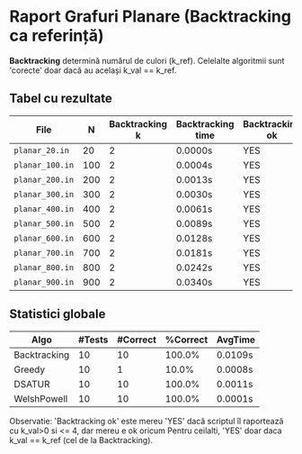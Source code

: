 # Raport Grafuri Planare (Backtracking ca referință)

**Backtracking** determină numărul de culori (k_ref). Celelalte algoritmii sunt 'corecte' doar dacă au același k_val == k_ref.

## Tabel cu rezultate

| File | N | Backtracking k | Backtracking time | Backtracking ok | Greedy k | Greedy time | Greedy ok | DSATUR k | DSATUR time | DSATUR ok | WelshPowell k | WelshPowell time | WelshPowell ok |
|---|---|---|---|---|---|---|---|---|---|---|---|---|---|
| `planar_20.in` | 20 | 2 | 0.0000s | YES | 2 | 0.0000s | YES | 2 | 0.0001s | YES | 2 | 0.0000s | YES |
| `planar_100.in` | 100 | 2 | 0.0004s | YES | 4 | 0.0002s | NO | 2 | 0.0002s | YES | 2 | 0.0000s | YES |
| `planar_200.in` | 200 | 2 | 0.0013s | YES | 4 | 0.0003s | NO | 2 | 0.0004s | YES | 2 | 0.0001s | YES |
| `planar_300.in` | 300 | 2 | 0.0030s | YES | 4 | 0.0005s | NO | 2 | 0.0010s | YES | 2 | 0.0001s | YES |
| `planar_400.in` | 400 | 2 | 0.0061s | YES | 4 | 0.0010s | NO | 2 | 0.0012s | YES | 2 | 0.0001s | YES |
| `planar_500.in` | 500 | 2 | 0.0089s | YES | 5 | 0.0010s | NO | 2 | 0.0021s | YES | 2 | 0.0001s | YES |
| `planar_600.in` | 600 | 2 | 0.0128s | YES | 4 | 0.0010s | NO | 2 | 0.0012s | YES | 2 | 0.0002s | YES |
| `planar_700.in` | 700 | 2 | 0.0181s | YES | 4 | 0.0012s | NO | 2 | 0.0013s | YES | 2 | 0.0002s | YES |
| `planar_800.in` | 800 | 2 | 0.0242s | YES | 4 | 0.0014s | NO | 2 | 0.0020s | YES | 2 | 0.0002s | YES |
| `planar_900.in` | 900 | 2 | 0.0340s | YES | 4 | 0.0016s | NO | 2 | 0.0017s | YES | 2 | 0.0002s | YES |

## Statistici globale

| Algo | #Tests | #Correct | %Correct | AvgTime |
|---|---|---|---|---|
| Backtracking | 10 | 10 | 100.0% | 0.0109s |
| Greedy | 10 | 1 | 10.0% | 0.0008s |
| DSATUR | 10 | 10 | 100.0% | 0.0011s |
| WelshPowell | 10 | 10 | 100.0% | 0.0001s |

Observatie: 'Backtracking ok' este mereu 'YES' dacă scriptul îl raportează cu k_val>0 si <= 4, dar mereu e ok oricum
Pentru ceilalti, 'YES' doar daca k_val == k_ref (cel de la Backtracking).
